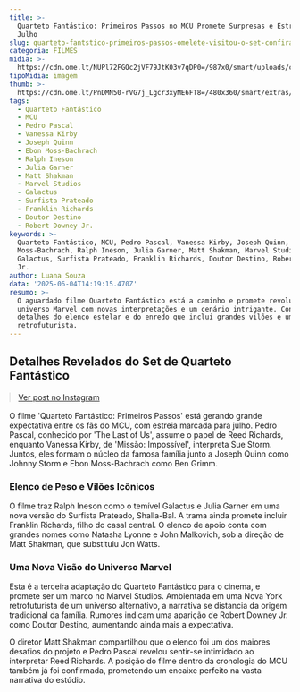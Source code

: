 ```yaml
---
title: >-
  Quarteto Fantástico: Primeiros Passos no MCU Promete Surpresas e Estreia em
  Julho
slug: quarteto-fantstico-primeiros-passos-omelete-visitou-o-set-confira-imagens
categoria: FILMES
midia: >-
  https://cdn.ome.lt/NUPl72FGOc2jVF79JtK03v7qDP0=/987x0/smart/uploads/conteudo/fotos/OMELETE_CAPA_-_2025-06-04T103303.012.png
tipoMidia: imagem
thumb: >-
  https://cdn.ome.lt/PnDMN50-rVG7j_Lgcr3xyME6FT8=/480x360/smart/extras/conteudos/omelete_THUMB_-_2025-06-04T103318.758.png
tags:
  - Quarteto Fantástico
  - MCU
  - Pedro Pascal
  - Vanessa Kirby
  - Joseph Quinn
  - Ebon Moss-Bachrach
  - Ralph Ineson
  - Julia Garner
  - Matt Shakman
  - Marvel Studios
  - Galactus
  - Surfista Prateado
  - Franklin Richards
  - Doutor Destino
  - Robert Downey Jr.
keywords: >-
  Quarteto Fantástico, MCU, Pedro Pascal, Vanessa Kirby, Joseph Quinn, Ebon
  Moss-Bachrach, Ralph Ineson, Julia Garner, Matt Shakman, Marvel Studios,
  Galactus, Surfista Prateado, Franklin Richards, Doutor Destino, Robert Downey
  Jr.
author: Luana Souza
data: '2025-06-04T14:19:15.470Z'
resumo: >-
  O aguardado filme Quarteto Fantástico está a caminho e promete revolucionar o
  universo Marvel com novas interpretações e um cenário intrigante. Conheça
  detalhes do elenco estelar e do enredo que inclui grandes vilões e um universo
  retrofuturista.
---
```


## Detalhes Revelados do Set de Quarteto Fantástico

<blockquote class="instagram-media" data-instgrm-permalink="https://www.instagram.com/p/DKeod7Zt1_5/" data-instgrm-version="14" style="width:100%; max-width:540px; margin:1rem auto;"><a href="https://www.instagram.com/p/DKeod7Zt1_5/">Ver post no Instagram</a></blockquote>

O filme 'Quarteto Fantástico: Primeiros Passos' está gerando grande expectativa entre os fãs do MCU, com estreia marcada para julho. Pedro Pascal, conhecido por 'The Last of Us', assume o papel de Reed Richards, enquanto Vanessa Kirby, de 'Missão: Impossível', interpreta Sue Storm. Juntos, eles formam o núcleo da famosa família junto a Joseph Quinn como Johnny Storm e Ebon Moss-Bachrach como Ben Grimm.

### Elenco de Peso e Vilões Icônicos

O filme traz Ralph Ineson como o temível Galactus e Julia Garner em uma nova versão do Surfista Prateado, Shalla-Bal. A trama ainda promete incluir Franklin Richards, filho do casal central. O elenco de apoio conta com grandes nomes como Natasha Lyonne e John Malkovich, sob a direção de Matt Shakman, que substituiu Jon Watts.

### Uma Nova Visão do Universo Marvel

Esta é a terceira adaptação do Quarteto Fantástico para o cinema, e promete ser um marco no Marvel Studios. Ambientada em uma Nova York retrofuturista de um universo alternativo, a narrativa se distancia da origem tradicional da família. Rumores indicam uma aparição de Robert Downey Jr. como Doutor Destino, aumentando ainda mais a expectativa.

O diretor Matt Shakman compartilhou que o elenco foi um dos maiores desafios do projeto e Pedro Pascal revelou sentir-se intimidado ao interpretar Reed Richards. A posição do filme dentro da cronologia do MCU também já foi confirmada, prometendo um encaixe perfeito na vasta narrativa do estúdio.
